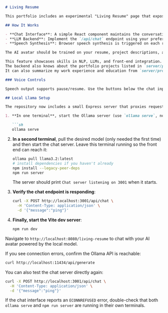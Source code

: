 ````markdown
# Living Resume

This portfolio includes an experimental "Living Resume" page that exposes a conversational AI avatar. You can access it at `/living-resume` once the project is running.

## How It Works

- **Chat Interface**: A simple React component maintains the conversation history and sends the user message to `/api/chat`.  
- **LLM Backend**: Implement the `/api/chat` endpoint using your preferred LLM provider (OpenAI, local model, etc.). The endpoint should accept the current chat history and return a JSON response with a `reply` field.  
- **Speech Synthesis**: Browser speech synthesis is triggered on each reply so the avatar can speak the response aloud.  

The AI avatar should be trained on your resume, project descriptions, and blog posts so it can respond in your voice and style. You can fine-tune a model or create embeddings for retrieval-augmented generation.

This feature showcases skills in NLP, LLMs, and front-end integration.  
The backend also knows about the portfolio projects listed in `server/projects.json`. If the user asks about "projects" in chat, the server will respond with a short list instead of forwarding the question to the LLM.  
It can also summarize my work experience and education from `server/profile.json`.

### Voice Controls

Speech output supports pause/resume. Use the buttons below the chat input to pause or resume the spoken reply. Sending a new message automatically stops any previous speech.

## Local Llama Setup

The repository now includes a small Express server that proxies requests to a local Llama model served by [Ollama](https://ollama.ai/).

1. **In one terminal**, start the Ollama server (use `ollama serve`, not `ollama run`):

   ```sh
   ollama serve
````

2. **In a second terminal**, pull the desired model (only needed the first time) and then start the chat server. Leave this terminal running so the front end can reach it:

   ```sh
   ollama pull llama3.2:latest
   # install dependencies if you haven't already
   npm install --legacy-peer-deps
   npm run server
   ```

   The server should print `Chat server listening on 3001` when it starts.

3. **Verify the chat endpoint is responding**:

   ```sh
   curl -X POST http://localhost:3001/api/chat \
     -H 'Content-Type: application/json' \
     -d '{"message":"ping"}'
   ```

4. **Finally, start the Vite dev server**:

   ```sh
   npm run dev
   ```

Navigate to `http://localhost:8080/living-resume` to chat with your AI avatar powered by the local model.

If you see connection errors, confirm the Ollama API is reachable:

```sh
curl http://localhost:11434/api/generate
```

You can also test the chat server directly again:

```sh
curl -X POST http://localhost:3001/api/chat \
  -H 'Content-Type: application/json' \
  -d '{"message":"ping"}'
```

If the chat interface reports an `ECONNREFUSED` error, double-check that both `ollama serve` and `npm run server` are running in their own terminals.

```
```
